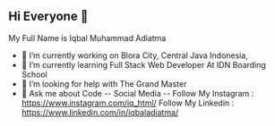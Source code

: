 ## Hi Everyone 👋

My Full Name is Iqbal Muhammad Adiatma

- 🔭 I’m currently working on Blora City, Central Java Indonesia,
- 🌱 I’m currently learning Full Stack Web Developer At IDN Boarding School
- 🤔 I’m looking for help with The Grand Master
- 💬 Ask me about Code
-- Social Media --
  Follow My Instagram : https://www.instagram.com/iq_html/
  Follow My Linkedin : https://www.linkedin.com/in/iqbaladiatma/

